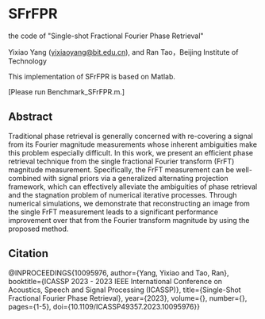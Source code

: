 # SFrFPR
the code of "Single-shot Fractional Fourier Phase Retrieval"

Yixiao Yang (yixiaoyang@bit.edu.cn), and Ran Tao，Beijing Institute of Technology

This implementation of SFrFPR is based on Matlab.

[Please run Benchmark_SFrFPR.m.]

Abstract
----------
Traditional phase retrieval is generally concerned with re-covering a signal from its Fourier magnitude measurements whose inherent ambiguities make this problem especially difficult. 
In this work, we present an efficient phase retrieval technique from the single fractional Fourier transform (FrFT) magnitude measurement. 
Specifically, the FrFT measurement can be well-combined with signal priors via a generalized alternating projection framework, 
which can effectively alleviate the ambiguities of phase retrieval and the stagnation problem of numerical iterative processes. 
Through numerical simulations, we demonstrate that reconstructing an image from the single FrFT measurement 
leads to a significant performance improvement over that from the Fourier transform magnitude by using the proposed method. 


Citation
----------
@INPROCEEDINGS{10095976,
  author={Yang, Yixiao and Tao, Ran},
  booktitle={ICASSP 2023 - 2023 IEEE International Conference on Acoustics, Speech and Signal Processing (ICASSP)}, 
  title={Single-Shot Fractional Fourier Phase Retrieval}, 
  year={2023},
  volume={},
  number={},
  pages={1-5},
  doi={10.1109/ICASSP49357.2023.10095976}}
